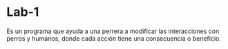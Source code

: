 # Lab-1
Es un programa que ayuda a una perrera a modificar las interacciones con perros y humanos, donde cada acción tiene una consecuencia o beneficio.
